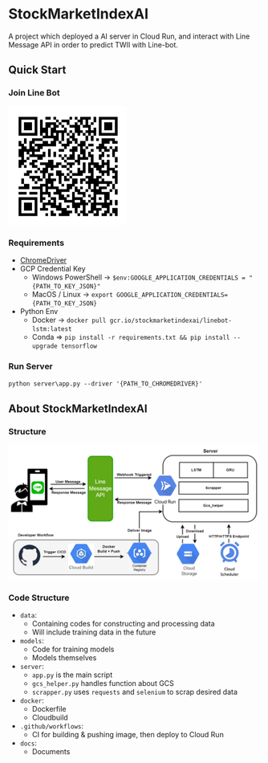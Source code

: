 # StockMarketIndexAI
A project which deployed a AI server in Cloud Run, and interact with Line Message API in order to predict TWII with Line-bot.


## Quick Start

### Join Line Bot
![Alt text](docs/qrcode.png)

### Requirements

* [ChromeDriver](https://googlechromelabs.github.io/chrome-for-testing/)
* GCP Credential Key
    * Windows PowerShell -> `$env:GOOGLE_APPLICATION_CREDENTIALS = "{PATH_TO_KEY_JSON}"`
    * MacOS / Linux -> `export GOOGLE_APPLICATION_CREDENTIALS={PATH_TO_KEY_JSON}`
* Python Env
    * Docker -> `docker pull gcr.io/stockmarketindexai/linebot-lstm:latest`
    * Conda => `pip install -r requirements.txt && pip install --upgrade tensorflow`


### Run Server
```sh=
python server\app.py --driver '{PATH_TO_CHROMEDRIVER}'
```


## About StockMarketIndexAI

### Structure
![Alt text](docs/structure.png)


### Code Structure

* `data`: 
    * Containing codes for constructing and processing data
    * Will include training data in the future
* `models`:
    * Code for training models
    * Models themselves
* `server`:
    * `app.py` is the main script
    * `gcs_helper.py` handles function about GCS
    * `scrapper.py` uses `requests` and `selenium` to scrap desired data
* `docker`:
    * Dockerfile
    * Cloudbuild
* `.github/workflows`:
    * CI for building & pushing image, then deploy to Cloud Run
* `docs`:
    * Documents

